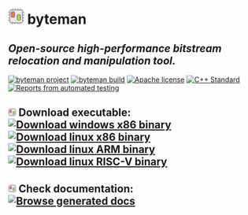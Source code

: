 # ![byteman icon](./Resources/icon32.png) byteman
## *Open-source high-performance bitstream relocation and manipulation tool.*
[![byteman project](https://img.shields.io/badge/byteman-v1.1-blue)](https://github.com/FPGA-Research-Manchester/byteman)
[![byteman build](https://img.shields.io/badge/Build%20165-%E2%9C%94-green)](https://github.com/FPGA-Research-Manchester/byteman/commits/main)
[![Apache license](https://img.shields.io/github/license/FPGA-Research-Manchester/byteman)](https://opensource.org/licenses/Apache-2.0)
[![C++ Standard](https://img.shields.io/badge/C%2B%2B-14-green.svg)](https://en.wikipedia.org/wiki/C%2B%2B14)
[![Reports from automated testing](https://github.com/FPGA-Research-Manchester/byteman/actions/workflows/test.yml/badge.svg)](https://github.com/FPGA-Research-Manchester/byteman/actions/workflows/test.yml)

## ![byteman icon](./Resources/icon16.png) Download executable: [![Download windows x86 binary](https://github.com/FPGA-Research-Manchester/byteman/actions/workflows/releaseWindows.yml/badge.svg)](https://raw.githubusercontent.com/FPGA-Research-Manchester/byteman/main/Binaries/Windows-x86/byteman.exe) [![Download linux x86 binary](https://github.com/FPGA-Research-Manchester/byteman/actions/workflows/releaseLinux.yml/badge.svg)](https://raw.githubusercontent.com/FPGA-Research-Manchester/byteman/main/Binaries/Linux-x86/byteman) [![Download linux ARM binary](https://github.com/FPGA-Research-Manchester/byteman/actions/workflows/releaseLinuxARM.yml/badge.svg)](https://raw.githubusercontent.com/FPGA-Research-Manchester/byteman/main/Binaries/Linux-ARM/byteman) [![Download linux RISC-V binary](https://github.com/FPGA-Research-Manchester/byteman/actions/workflows/releaseLinuxRISCV.yml/badge.svg)](https://raw.githubusercontent.com/FPGA-Research-Manchester/byteman/main/Binaries/Linux-RISC-V/byteman)

## ![byteman icon](./Resources/icon16.png) Check documentation: [![Browse generated docs](https://github.com/FPGA-Research-Manchester/byteman/actions/workflows/generateDocs.yml/badge.svg)](https://FPGA-Research-Manchester.github.io/byteman/)
